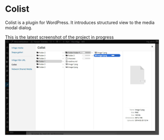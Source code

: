 Colist
=======

Colist is a plugin for WordPress. It introduces structured view to the media modal dialog.

This is the latest screenshot of the project in progress 
![alt tag](screenshot-01.jpg)
